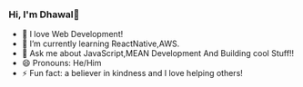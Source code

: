 ### Hi, I'm Dhawal👋

- 💛 I love Web Development!
- 🌱 I’m currently learning ReactNative,AWS.
- 💬 Ask me about JavaScript,MEAN Development And Building cool Stuff!!
- 😄 Pronouns: He/Him
- ⚡ Fun fact: a believer in kindness and I love helping others!
<!--
**dhawalpatil05/dhawalpatil05** is a ✨ _special_ ✨ repository because its `README.md` (this file) appears on your GitHub profile.

Here are some ideas to get you started:

- 🔭 I’m currently working on ...
- 🌱 I’m currently learning ...
- 👯 I’m looking to collaborate on ...
- 🤔 I’m looking for help with ...
- 💬 Ask me about ...
- 📫 How to reach me: ...
- 😄 Pronouns: ...
- ⚡ Fun fact: ...
-->
